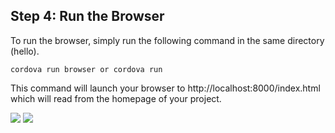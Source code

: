 ## Step 4: Run the Browser

To run the browser, simply run the following command in the same directory (hello).


    cordova run browser or cordova run 

This command will launch your browser to http://localhost:8000/index.html which will read from the homepage of your project.


![](https://d2mxuefqeaa7sj.cloudfront.net/s_D240AF2A5C6E906EAC4E921F513B0833307F0A58F2FF45FD0E64DA52C21755C0_1523692408607_chome.jpg)
![](https://d2mxuefqeaa7sj.cloudfront.net/s_D240AF2A5C6E906EAC4E921F513B0833307F0A58F2FF45FD0E64DA52C21755C0_1523692408632_cmd-cordova.jpg)